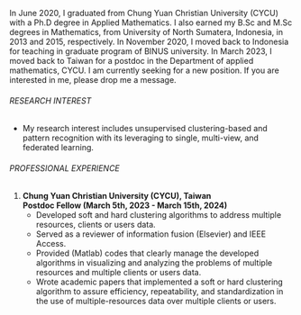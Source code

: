In June 2020, I graduated from Chung Yuan Christian University (CYCU) with a Ph.D degree in Applied Mathematics. 
                I also earned my B.Sc and M.Sc degrees in Mathematics, from University of North Sumatera, Indonesia, in 2013 and 2015, respectively.
                In November 2020, I moved back to Indonesia for teaching in graduate program of BINUS university. In March 2023, I moved back to Taiwan 
				for a postdoc in the Department of applied mathematics, CYCU. I am currently seeking for a new position. If you are interested in me, 
				please drop me a message.


###### RESEARCH INTEREST
-   My research interest includes unsupervised clustering-based and pattern recognition with its leveraging to single, multi-view, and federated learning.


###### PROFESSIONAL EXPERIENCE

1. **Chung Yuan Christian University (CYCU), Taiwan**<br/>
**Postdoc Fellow (March 5th, 2023 - March 15th, 2024)**<br/>
	- Developed soft and hard clustering algorithms to address multiple resources, clients or users data.
	- Served as a reviewer of information fusion (Elsevier) and IEEE Access.
 	- Provided (Matlab) codes that clearly manage the developed algorithms in visualizing and analyzing the problems of multiple resources and multiple clients or users data.
 	- Wrote academic papers that implemented a soft or hard clustering algorithm to assure efficiency, repeatability, and standardization in the use of multiple-resources data over multiple clients or users.

